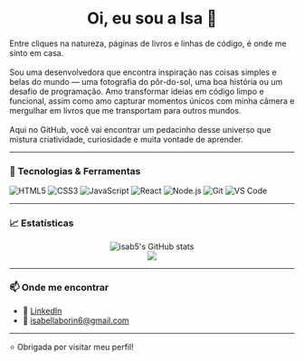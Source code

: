 <h1 align="center">Oi, eu sou a Isa 👋</h1>

 Entre cliques na natureza, páginas de livros e linhas de código, é onde me sinto em casa.
  <br/><br/>
  Sou uma desenvolvedora que encontra inspiração nas coisas simples e belas do mundo — uma fotografia do pôr-do-sol, uma boa história ou um desafio de programação. Amo transformar ideias em código limpo e funcional, assim como amo capturar momentos únicos com minha câmera e mergulhar em livros que me transportam para outros mundos.
  <br/><br/>
  Aqui no GitHub, você vai encontrar um pedacinho desse universo que mistura criatividade, curiosidade e muita vontade de aprender.
</p>

---

### 🚀 Tecnologias & Ferramentas

![HTML5](https://img.shields.io/badge/-HTML5-E34F26?style=flat&logo=html5&logoColor=white)
![CSS3](https://img.shields.io/badge/-CSS3-1572B6?style=flat&logo=css3)
![JavaScript](https://img.shields.io/badge/-JavaScript-F7DF1E?style=flat&logo=javascript&logoColor=black)
![React](https://img.shields.io/badge/-React-61DAFB?style=flat&logo=react&logoColor=white)
![Node.js](https://img.shields.io/badge/-Node.js-339933?style=flat&logo=node.js&logoColor=white)
![Git](https://img.shields.io/badge/-Git-F05032?style=flat&logo=git&logoColor=white)
![VS Code](https://img.shields.io/badge/-VS%20Code-007ACC?style=flat&logo=visual-studio-code)

---

### 📈 Estatísticas

<p align="center">
  <img src="https://github-readme-stats.vercel.app/api?username=isab5&show_icons=true&theme=radical" alt="isab5's GitHub stats"/>
  <br/>
  <img src="https://github-readme-stats.vercel.app/api/top-langs/?username=isab5&layout=compact&theme=radical"/>
</p>

---

### 📫 Onde me encontrar

- 💼 [LinkedIn](https://www.linkedin.com/in/isabella-borin-792b222b1/)
- 💌 isabellaborin6@gmail.com

---

⭐ Obrigada por visitar meu perfil!
